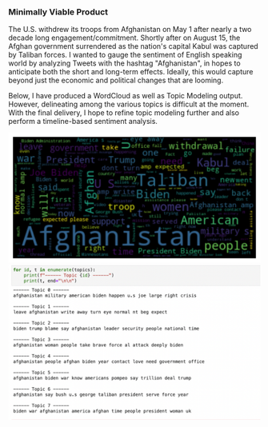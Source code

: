 ### Minimally Viable Product

The U.S. withdrew its troops from Afghanistan on May 1 after nearly a two decade long engagement/commitment. Shortly after on August 15, the Afghan government surrendered as the nation's capital Kabul was captured by Taliban forces. I wanted to gauge the sentiment of English speaking world by analyzing Tweets with the hashtag "Afghanistan", in hopes to anticipate both the short and long-term effects. Ideally, this would capture beyond just the economic and political changes that are looming. 

Below, I have produced a WordCloud as well as Topic Modeling output. However, delineating among the various topics is difficult at the moment. With the final delivery, I hope to refine topic modeling further and also perform a timeline-based sentiment analysis.

<img src="Images/WordCloud.png" alt="WC" width="600"/>
<img src="Images/Topics.png" alt="Topics" width="600"/>
